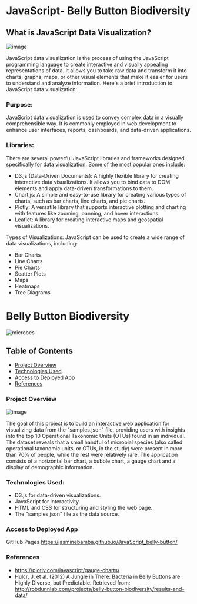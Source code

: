 # JavaScript- Belly Button Biodiversity


## What is JavaScript Data Visualization?

![image](https://github.com/JasmineBamba/JavaScript_belly-button/assets/135666038/c0a2d2af-a80c-49e8-89e1-f852f5f0c46f)


JavaScript data visualization is the process of using the JavaScript programming language to create interactive and visually appealing representations of data. It allows you to take raw data and transform it into charts, graphs, maps, or other visual elements that make it easier for users to understand and analyze information. Here's a brief introduction to JavaScript data visualization:

### Purpose: 
JavaScript data visualization is used to convey complex data in a visually comprehensible way. It is commonly employed in web development to enhance user interfaces, reports, dashboards, and data-driven applications.

### Libraries: 
There are several powerful JavaScript libraries and frameworks designed specifically for data visualization. Some of the most popular ones include:

- D3.js (Data-Driven Documents): A highly flexible library for creating interactive data visualizations. It allows you to bind data to DOM elements and apply data-driven transformations to them.
- Chart.js: A simple and easy-to-use library for creating various types of charts, such as bar charts, line charts, and pie charts.
- Plotly: A versatile library that supports interactive plotting and charting with features like zooming, panning, and hover interactions.
- Leaflet: A library for creating interactive maps and geospatial visualizations.

Types of Visualizations: JavaScript can be used to create a wide range of data visualizations, including:

- Bar Charts
- Line Charts
- Pie Charts
- Scatter Plots
- Maps
- Heatmaps
- Tree Diagrams


# Belly Button Biodiversity

![microbes](https://github.com/JasmineBamba/JavaScript_belly-button/assets/135666038/1d3f7be9-719f-49aa-a930-2f7e374e3e27)

## Table of Contents

- [Project Overview](#project-overview)
- [Technologies Used](#technologies-used)
- [Access to Deployed App](#deployed-app)
- [References](#ref)

### Project Overview
![image](https://github.com/JasmineBamba/JavaScript_belly-button/assets/135666038/5fdda586-8c81-4cb0-bf5f-c253b66b18dd)

The goal of this project is to build an interactive web application for visualizing data from the "samples.json" file, providing users with insights into the top 10 Operational Taxonomic Units (OTUs) found in an individual. The dataset reveals that a small handful of microbial species (also called operational taxonomic units, or OTUs, in the study) were present in more than 70% of people, while the rest were relatively rare. The application consists of a horizontal bar chart, a bubble chart, a gauge chart and a display of demographic information.

### Technologies Used:

- D3.js for data-driven visualizations.
- JavaScript for interactivity.
- HTML and CSS for structuring and styling the web page.
- The "samples.json" file as the data source.

### Access to Deployed App

GitHub Pages
https://jasminebamba.github.io/JavaScript_belly-button/

### References

- https://plotly.com/javascript/gauge-charts/
- Hulcr, J. et al. (2012) A Jungle in There: Bacteria in Belly Buttons are Highly Diverse, but Predictable. Retrieved from: http://robdunnlab.com/projects/belly-button-biodiversity/results-and-data/
